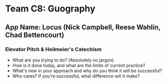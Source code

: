 # Team C8: Guography 
## App Name: Locus (Nick Campbell, Reese Wahlin, Chad Bettencourt)
### Elevator Pitch & Heilmeier's Catechism 
- What are you trying to do? (Absolutely no jargon)
- How is it done today, and what are the limits of current practice?
- What's new in your approach and why do you think it will be successful?
- Who cares? If you're successful, what difference will it make?
